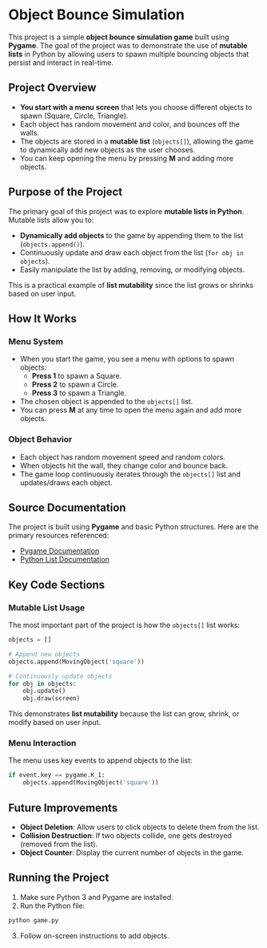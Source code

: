 # Object Bounce Simulation

This project is a simple **object bounce simulation game** built using **Pygame**. The goal of the project was to demonstrate the use of **mutable lists** in Python by allowing users to spawn multiple bouncing objects that persist and interact in real-time.

## Project Overview
- **You start with a menu screen** that lets you choose different objects to spawn (Square, Circle, Triangle).
- Each object has random movement and color, and bounces off the walls.
- The objects are stored in a **mutable list** (`objects[]`), allowing the game to dynamically add new objects as the user chooses.
- You can keep opening the menu by pressing **M** and adding more objects.

## Purpose of the Project
The primary goal of this project was to explore **mutable lists in Python**. Mutable lists allow you to:
- **Dynamically add objects** to the game by appending them to the list (`objects.append()`).
- Continuously update and draw each object from the list (`for obj in objects`).
- Easily manipulate the list by adding, removing, or modifying objects.

This is a practical example of **list mutability** since the list grows or shrinks based on user input.

## How It Works
### Menu System
- When you start the game, you see a menu with options to spawn objects:
  - **Press 1** to spawn a Square.
  - **Press 2** to spawn a Circle.
  - **Press 3** to spawn a Triangle.
- The chosen object is appended to the `objects[]` list.
- You can press **M** at any time to open the menu again and add more objects.

### Object Behavior
- Each object has random movement speed and random colors.
- When objects hit the wall, they change color and bounce back.
- The game loop continuously iterates through the `objects[]` list and updates/draws each object.

## Source Documentation
The project is built using **Pygame** and basic Python structures. 
Here are the primary resources referenced:
- [Pygame Documentation](https://www.pygame.org/docs/)
- [Python List Documentation](https://docs.python.org/3/tutorial/datastructures.html#more-on-lists)

## Key Code Sections
### Mutable List Usage
The most important part of the project is how the `objects[]` list works:
```python
objects = []

# Append new objects
objects.append(MovingObject('square'))

# Continuously update objects
for obj in objects:
    obj.update()
    obj.draw(screen)
```
This demonstrates **list mutability** because the list can grow, shrink, or modify based on user input.

### Menu Interaction
The menu uses key events to append objects to the list:
```python
if event.key == pygame.K_1:
    objects.append(MovingObject('square'))
```

## Future Improvements
- **Object Deletion**: Allow users to click objects to delete them from the list.
- **Collision Destruction**: If two objects collide, one gets destroyed (removed from the list).
- **Object Counter**: Display the current number of objects in the game.

## Running the Project
1. Make sure Python 3 and Pygame are installed.
2. Run the Python file:
```bash
python game.py
```
3. Follow on-screen instructions to add objects.
